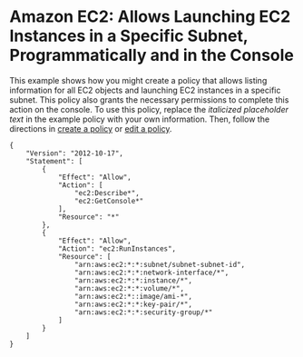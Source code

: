 # Amazon EC2: Allows Launching EC2 Instances in a Specific Subnet, Programmatically and in the Console<a name="reference_policies_examples_ec2_instances-subnet"></a>

This example shows how you might create a policy that allows listing information for all EC2 objects and launching EC2 instances in a specific subnet\. This policy also grants the necessary permissions to complete this action on the console\. To use this policy, replace the *italicized placeholder text* in the example policy with your own information\. Then, follow the directions in [create a policy](access_policies_create.md) or [edit a policy](access_policies_manage-edit.md)\.

```
{
    "Version": "2012-10-17",
    "Statement": [
        {
            "Effect": "Allow",
            "Action": [
                "ec2:Describe*",
                "ec2:GetConsole*"
            ],
            "Resource": "*"
        },
        {
            "Effect": "Allow",
            "Action": "ec2:RunInstances",
            "Resource": [
                "arn:aws:ec2:*:*:subnet/subnet-subnet-id",
                "arn:aws:ec2:*:*:network-interface/*",
                "arn:aws:ec2:*:*:instance/*",
                "arn:aws:ec2:*:*:volume/*",
                "arn:aws:ec2:*::image/ami-*",
                "arn:aws:ec2:*:*:key-pair/*",
                "arn:aws:ec2:*:*:security-group/*"
            ]
        }
    ]
}
```